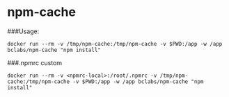 # npm-cache

###Usage:

`docker run --rm -v /tmp/npm-cache:/tmp/npm-cache -v $PWD:/app -w /app bclabs/npm-cache "npm install"`

###.npmrc custom

`docker run --rm -v <npmrc-local>:/root/.npmrc -v /tmp/npm-cache:/tmp/npm-cache -v $PWD:/app -w /app bclabs/npm-cache "npm install"`
